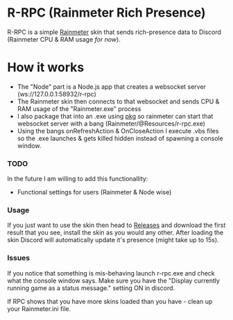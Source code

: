 # R-RPC (Rainmeter Rich Presence)

R-RPC is a simple [Rainmeter](https://rainmeter.net) skin that sends rich-presence data to Discord (Rainmeter CPU & RAM usage *for now*).

# How it works

  - The "Node" part is a Node.js app that creates a websocket server (ws://127.0.0.1:58932/r-rpc)
  - The Rainmeter skin then connects to that websocket and sends CPU & RAM usage of the "Rainmeter.exe" process
  - I also package that into an .exe using [pkg](https://www.npmjs.com/package/pkg) so rainmeter can start that websocket server with a bang (Rainmeter/@Resources/r-rpc.exe)
  - Using the bangs onRefreshAction & OnCloseAction I execute .vbs files so the .exe launches & gets killed hidden instead of spawning a console window.

### TODO
In the future I am willing to add this functionallity:

  - Functional settings for users (Rainmeter & Node wise)

### Usage

If you just want to use the skin then head to [Releases](https://github.com/Strazdonis/R-RPC/releases) and download the first result that you see, install the skin as you would any other. After loading the skin Discord will automatically update it's presence (might take up to 15s).

### Issues

If you notice that something is mis-behaving launch r-rpc.exe and check what the console window says.
Make sure you have the "Display currently running game as a status message." setting ON in discord.

If RPC shows that you have more skins loaded than you have - clean up your Rainmeter.ini file.
